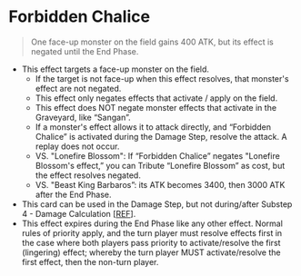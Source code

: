 # Forbidden Chalice

> One face-up monster on the field gains 400 ATK, but its effect is negated until the End Phase.

*   This effect targets a face-up monster on the field.
    *   If the target is not face-up when this effect resolves, that monster's effect are not negated.
    *   This effect only negates effects that activate / apply on the field.
    *   This effect does NOT negate monster effects that activate in the Graveyard, like “Sangan”.
    *   If a monster's effect allows it to attack directly, and “Forbidden Chalice” is activated during the Damage Step, resolve the attack. A replay does not occur.
    *   VS. "Lonefire Blossom": If “Forbidden Chalice” negates "Lonefire Blossom's effect,” you can Tribute “Lonefire Blossom” as cost, but the effect resolves negated.
    *   VS. "Beast King Barbaros”: its ATK becomes 3400, then 3000 ATK after the End Phase.
*   This card can be used in the Damage Step, but not during/after Substep 4 - Damage Calculation \[[REF](https://yugipedia.com/wiki/Card_Rulings:Forbidden_Chalice)\].
*   This effect expires during the End Phase like any other effect. Normal rules of priority apply, and the turn player must resolve effects first in the case where both players pass priority to activate/resolve the first (lingering) effect; whereby the turn player MUST activate/resolve the first effect, then the non-turn player.
